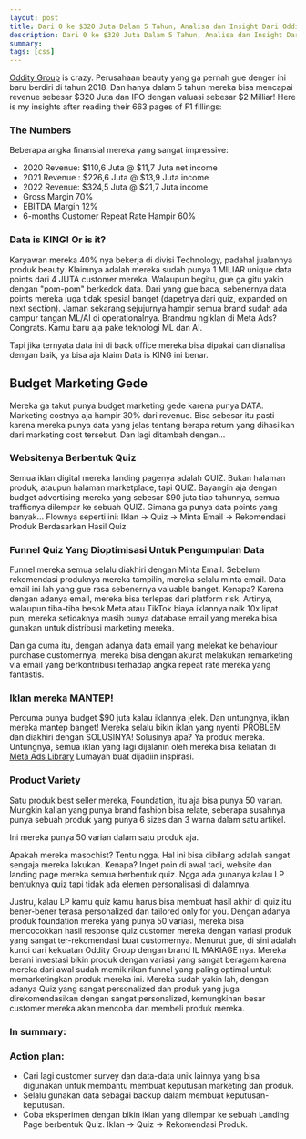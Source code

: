 ```yaml
---
layout: post
title: Dari 0 ke $320 Juta Dalam 5 Tahun, Analisa dan Insight Dari Oddity Group (IL MAKIAGE)
description: Dari 0 ke $320 Juta Dalam 5 Tahun, Analisa dan Insight Dari Oddity Group (IL MAKIAGE)
summary:
tags: [css]
---
```

[Oddity Group](https://oddity.com/) is crazy. Perusahaan beauty yang ga pernah gue denger ini baru berdiri di tahun 2018. Dan hanya dalam 5 tahun mereka bisa mencapai revenue sebesar $320 Juta dan IPO dengan valuasi sebesar $2 Milliar! Here is my insights after reading their 663 pages of F1 fillings:

### The Numbers 
Beberapa angka finansial mereka yang sangat impressive:
- 2020 Revenue: $110,6 Juta @ $11,7 Juta net income
- 2021 Revenue : $226,6 Juta @ $13,9 Juta income
- 2022 Revenue: $324,5 Juta @ $21,7 Juta income
- Gross Margin 70%
- EBITDA Margin 12%
- 6-months Customer Repeat Rate Hampir 60%

### Data is KING! Or is it? 
Karyawan mereka 40% nya bekerja di divisi Technology, padahal jualannya produk beauty. Klaimnya adalah mereka sudah punya 1 MILIAR unique data points dari 4 JUTA customer mereka. Walaupun begitu, gue ga gitu yakin dengan "pom-pom" berkedok data. Dari yang gue baca, sebenernya data points mereka juga tidak spesial banget (dapetnya dari quiz, expanded on next section). Jaman sekarang sejujurnya hampir semua brand sudah ada campur tangan ML/AI di operationalnya. Brandmu ngiklan di Meta Ads? Congrats. Kamu baru aja pake teknologi ML dan AI. 

Tapi jika ternyata data ini di back office mereka bisa dipakai dan dianalisa dengan baik, ya bisa aja klaim Data is KING ini benar.

## Budget Marketing Gede
Mereka ga takut punya budget marketing gede karena punya DATA. Marketing costnya aja hampir 30% dari revenue. Bisa sebesar itu pasti karena mereka punya data yang jelas tentang berapa return yang dihasilkan dari marketing cost tersebut. Dan lagi ditambah dengan...

### Websitenya Berbentuk Quiz
Semua iklan digital mereka landing pagenya adalah QUIZ. Bukan halaman produk, ataupun halaman marketplace, tapi QUIZ. Bayangin aja dengan budget advertising mereka yang sebesar $90 juta tiap tahunnya, semua trafficnya dilempar ke sebuah QUIZ. Gimana ga punya data points yang banyak... Flownya seperti ini: Iklan → Quiz → Minta Email → Rekomendasi Produk Berdasarkan Hasil Quiz

### Funnel Quiz Yang Dioptimisasi Untuk Pengumpulan Data
Funnel mereka semua selalu diakhiri dengan Minta Email. Sebelum rekomendasi produknya mereka tampilin, mereka selalu minta email. Data email ini lah yang gue rasa sebenernya valuable banget. Kenapa? Karena dengan adanya email, mereka bisa terlepas dari platform risk. Artinya, walaupun tiba-tiba besok Meta atau TikTok biaya iklannya naik 10x lipat pun, mereka setidaknya masih punya database email yang mereka bisa gunakan untuk distribusi marketing mereka. 

Dan ga cuma itu, dengan adanya data email yang melekat ke behaviour purchase customernya, mereka bisa dengan akurat melakukan remarketing via email yang berkontribusi terhadap angka repeat rate mereka yang fantastis.


### Iklan mereka MANTEP! 
Percuma punya budget $90 juta kalau iklannya jelek. Dan untungnya, iklan mereka mantep banget! Mereka selalu bikin iklan yang nyentil PROBLEM dan diakhiri dengan SOLUSINYA! Solusinya apa? Ya produk mereka. Untungnya, semua iklan yang lagi dijalanin oleh mereka bisa keliatan di [Meta Ads Library](https://www.facebook.com/ads/library/?active_status=all&ad_type=all&country=ALL&view_all_page_id=1270817949729510&sort_data[direction]=desc&sort_data[mode]=relevancy_monthly_grouped&search_type=page&media_type=all) Lumayan buat dijadiin inspirasi.


### Product Variety 
Satu produk best seller mereka, Foundation, itu aja bisa punya 50 varian. Mungkin kalian yang punya brand fashion bisa relate, seberapa susahnya punya sebuah produk yang punya 6 sizes dan 3 warna dalam satu artikel.

Ini mereka punya 50 varian dalam satu produk aja. 

Apakah mereka masochist? Tentu ngga. Hal ini bisa dibilang adalah sangat sengaja mereka lakukan. Kenapa? Inget poin di awal tadi, website dan landing page mereka semua berbentuk quiz. Ngga ada gunanya kalau LP bentuknya quiz tapi tidak ada elemen personalisasi di dalamnya. 

Justru, kalau LP kamu quiz kamu harus bisa membuat hasil akhir di quiz itu bener-bener terasa personalized dan tailored only for you. Dengan adanya produk foundation mereka yang punya 50 variasi, mereka bisa mencocokkan hasil response quiz customer mereka dengan variasi produk yang sangat ter-rekomendasi buat customernya. Menurut gue, di sini adalah kunci dari kekuatan Oddity Group dengan brand IL MAKIAGE nya. Mereka berani investasi bikin produk dengan variasi yang sangat beragam karena mereka dari awal sudah memikirikan funnel yang paling optimal untuk memarketingkan produk mereka ini. Mereka sudah yakin lah, dengan adanya Quiz yang sangat personalized dan produk yang juga direkomendasikan dengan sangat personalized, kemungkinan besar customer mereka akan mencoba dan membeli produk mereka. 

### In summary: 

### Action plan:
   - Cari lagi customer survey dan data-data unik lainnya yang bisa digunakan untuk membantu membuat keputusan marketing dan produk.
   - Selalu gunakan data sebagai backup dalam membuat keputusan-keputusan.
   - Coba eksperimen dengan bikin iklan yang dilempar ke sebuah Landing Page berbentuk Quiz. Iklan → Quiz → Rekomendasi Produk.
